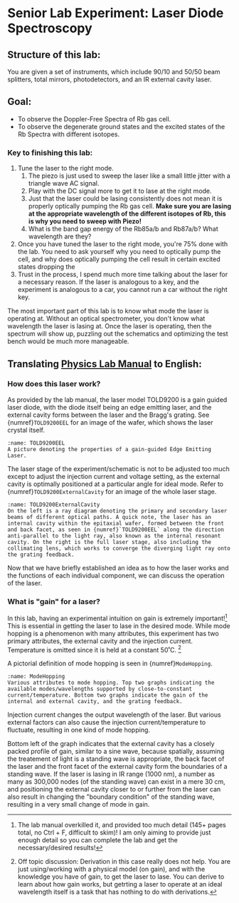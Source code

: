 # Senior Lab Experiment: Laser Diode Spectroscopy

## Structure of this lab: 
You are given a set of instruments, which include 90/10 and 50/50 beam splitters, total mirrors, photodetectors, and an IR external cavity laser. 

## Goal: 
- To observe the Doppler-Free Spectra of Rb gas cell.
- To observe the degenerate ground states and the excited states of the Rb Spectra with different isotopes. 

### Key to finishing this lab:
1. Tune the laser to the right mode. 
    1. The piezo is just used to sweep the laser like a small little jitter with a triangle wave AC signal. 
    2. Play with the DC signal more to get it to lase at the right mode. 
    3. Just that the laser could be lasing consistently does not mean it is properly optically pumping the Rb gas cell. **Make sure you are lasing at the appropriate wavelength of the different isotopes of Rb, this is why you need to sweep with Piezo!** 
    4. What is the band gap energy of the Rb85a/b and Rb87a/b? What wavelength are they? 
2. Once you have tuned the laser to the right mode, you're 75% done with the lab. You need to ask yourself why you need to optically pump the cell, and why does optically pumping the cell result in certain excited states dropping the  
3. Trust in the process, I spend much more time talking about the laser for a necessary reason. If the laser is analogous to a key, and the experiment is analogous to a car, you cannot run a car without the right key. 

The most important part of this lab is to know what mode the laser is operating at. Without an optical spectrometer, you don't know what wavelength the laser is lasing at. Once the laser is operating, then the spectrum will show up, puzzling out the schematics and optimizing the test bench would be much more manageable. 

## Translating [Physics Lab Manual](https://web.physics.indiana.edu/courses/p451/background_info/TeachSpin_man_Diode-Laser-Spectroscopy.pdf) to English:

### How does this laser work?
As provided by the lab manual, the laser model TOLD9200 is a gain guided laser diode, with the diode itself being an edge emitting laser, and the external cavity forms between the laser and the Bragg's grating. See {numref}`TOLD9200EEL` for an image of the wafer, which shows the laser crystal itself. 
```{figure} ../Images/Phys128L_LDS/TOLD9200.png
:name: TOLD9200EEL
A picture denoting the properties of a gain-guided Edge Emitting Laser. 
```
The laser stage of the experiment/schematic is not to be adjusted too much except to adjust the injection current and voltage setting, as the external cavity is optimally positioned at a particular angle for ideal mode. Refer to {numref}`TOLD9200ExternalCavity` for an image of the whole laser stage. 
```{figure} ../Images/Phys128L_LDS/ExternalCavity.png
:name: TOLD9200ExternalCavity
On the left is a ray diagram denoting the primary and secondary laser beams of different optical paths. A quick note, the laser has an internal cavity within the epitaxial wafer, formed between the front and back facet, as seen in {numref}`TOLD9200EEL` along the direction anti-parallel to the light ray, also known as the internal resonant cavity. On the right is the full laser stage, also including the collimating lens, which works to converge the diverging light ray onto the grating feedback. 
```

Now that we have briefly established an idea as to how the laser works and the functions of each individual component, we can discuss the operation of the laser. 

### What is "gain" for a laser?
In this lab, having an experimental intuition on gain is extremely important![^TMI] This is essential in getting the laser to lase in the desired mode. While mode hopping is a phenomenon with many attributes, this experiment has two primary attributes, the external cavity and the injection current. Temperature is omitted since it is held at a constant 50˚C. [^OffTopic01] 

[^TMI]: The lab manual overkilled it, and provided too much detail (145+ pages total, no Ctrl + F, difficult to skim)! I am only aiming to provide just enough detail so you can complete the lab and get the necessary/desired results! 
[^OffTopic01]: Off topic discussion: Derivation in this case really does not help. You are just using/working with a physical model (on gain), and with the knowledge you have of gain, to get the laser to lase. You can derive to learn about how gain works, but getrting a laser to operate at an ideal wavelength itself is a task that has nothing to do with derivations. 

A pictorial definition of mode hopping is seen in {numref}`ModeHopping`.
```{figure} ../Images/Phys128L_LDS/ModeHoppingJustification.png
:name: ModeHopping
Various attributes to mode hopping. Top two graphs indicating the available modes/wavelengths supported by close-to-constant current/temperature. Bottom two graphs indicate the gain of the internal and external cavity, and the grating feedback.
```

Injection current changes the output wavelength of the laser. But various external factors can also cause the injection current/temperature to fluctuate, resulting in one kind of mode hopping.

Bottom left of the graph indicates that the external cavity has a closely packed profile of gain, similar to a sine wave, because spatially, assuming the treatement of light is a standing wave is appropriate, the back facet of the laser and the front facet of the external cavity form the boundaries of a standing wave. If the laser is lasing in IR range (1000 nm), a number as many as 300,000 nodes (of the standing wave) can exist in a mere 30 cm, and positioning the external cavity closer to or further from the laser can also result in changing the "boundary condition" of the standing wave, resulting in a very small change of mode in gain. 